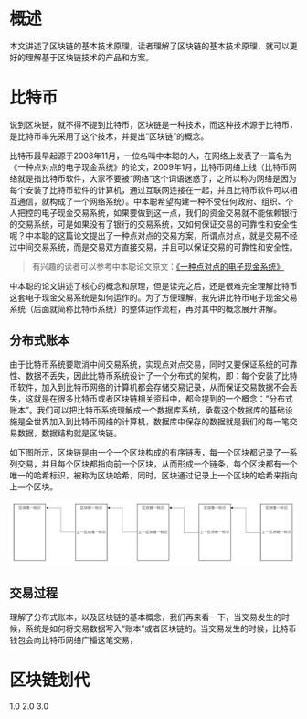# 概述
本文讲述了区块链的基本技术原理，读者理解了区块链的基本技术原理，就可以更好的理解基于区块链技术的产品和方案。
# 比特币
说到区块链，就不得不提到比特币，区块链是一种技术，而这种技术源于比特币，是比特币率先采用了这个技术，并提出“区块链”的概念。

比特币最早起源于2008年11月，一位名叫中本聪的人，在网络上发表了一篇名为《一种点对点的电子现金系统》的论文，2009年1月，比特币网络上线（比特币网络就是指比特币软件，大家不要被“网络”这个词语迷惑了，之所以称为网络是因为每个安装了比特币软件的计算机，通过互联网连接在一起，并且比特币软件可以相互通信，就构成了一个网络系统）。中本聪希望构建一种不受任何政府、组织、个人把控的电子现金交易系统，如果要做到这一点，我们的资金交易就不能依赖银行的交易系统，可是如果没有了银行的交易系统，又如何保证交易的可靠性和安全性呢？中本聪的这篇论文提出了一种点对点的交易方案，所谓点对点，就是交易不经过中间交易系统，而是交易双方直接交易，并且可以保证交易的可靠性和安全性。
> 有兴趣的读者可以参考中本聪论文原文：[《一种点对点的电子现金系统》](https://bitcoin.org/files/bitcoin-paper/bitcoin_zh_cn.pdf)

中本聪的论文讲述了核心的概念和原理，但是读完之后，还是很难完全理解比特币这套电子现金交易系统是如何运作的。为了方便理解，我先讲比特币电子现金交易系统（后面就简称比特币系统）的整体运作流程，再对其中的概念展开讲解。

## 分布式账本
由于比特币系统要取消中间交易系统，实现点对点交易，同时又要保证系统的可靠性、数据不丢失，因此比特币系统设计了一个分布式的架构，即：每个安装了比特币软件，加入到比特币网络的计算机都会存储交易记录，从而保证交易数据不会丢失，这就是在很多比特币或者区块链相关资料中，都会提到的一个概念：“分布式账本”。我们可以把比特币系统理解成一个数据库系统，承载这个数据库的基础设施是全世界加入到比特币网络的计算机，数据库中保存的数据就是我们的每一笔交易数据，数据结构就是区块链。

如下图所示，区块链是由一个一个区块构成的有序链表，每一个区块都记录了一系列交易，并且每个区块都指向前一个区块，从而形成一个链条，每个区块都有一个唯一的哈希标识，被称为区块哈希，同时，区块通过记录上一个区块的哈希来指向上一个区块。

![区块链数据结构](./asset/快速理解区块链技术原理/区块链数据结构.png)

## 交易过程
理解了分布式账本，以及区块链的基本概念，我们再来看一下，当交易发生的时候，系统是如何将交易数据写入“账本”或者区块链的。当交易发生的时候，比特币钱包会向比特币网络广播这笔交易，

# 区块链划代
1.0 2.0 3.0

